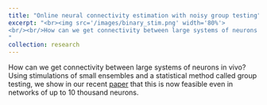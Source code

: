 ```yaml
---
title: "Online neural connectivity estimation with noisy group testing"
excerpt: "<br><img src='/images/binary_stim.png' width='80%'>
<br/><br/>How can we get connectivity between large systems of neurons in vivo? Using stimulations of small ensembles and a statistical method called group testing, we show in our recent <a href='https://proceedings.neurips.cc/paper/2020/hash/531d29a813ef9471aad0a5558d449a73-Abstract.html'>paper</a> that this is now feasible even in networks of up to 10 thousand neurons.
"
collection: research
---
```


How can we get connectivity between large systems of neurons in vivo? Using stimulations of small ensembles and a statistical method called group testing, we show in our recent <a href='https://proceedings.neurips.cc/paper/2020/hash/531d29a813ef9471aad0a5558d449a73-Abstract.html'>paper</a> that this is now feasible even in networks of up to 10 thousand neurons.